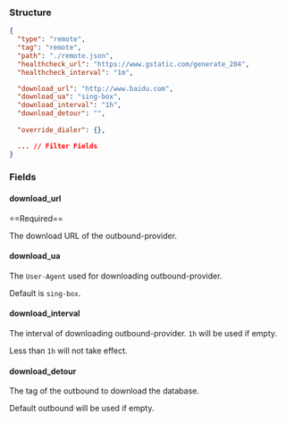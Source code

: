 ### Structure

```json
{
  "type": "remote",
  "tag": "remote",
  "path": "./remote.json",
  "healthcheck_url": "https://www.gstatic.com/generate_204",
  "healthcheck_interval": "1m",

  "download_url": "http://www.baidu.com",
  "download_ua": "sing-box",
  "download_interval": "1h",
  "download_detour": "",
  
  "override_dialer": {},

  ... // Filter Fields
}
```

### Fields

#### download_url

==Required==

The download URL of the outbound-provider.

#### download_ua

The `User-Agent` used for downloading outbound-provider.

Default is `sing-box`.

#### download_interval

The interval of downloading outbound-provider. `1h` will be used if empty.

Less than `1h` will not take effect.

#### download_detour

The tag of the outbound to download the database.

Default outbound will be used if empty.

